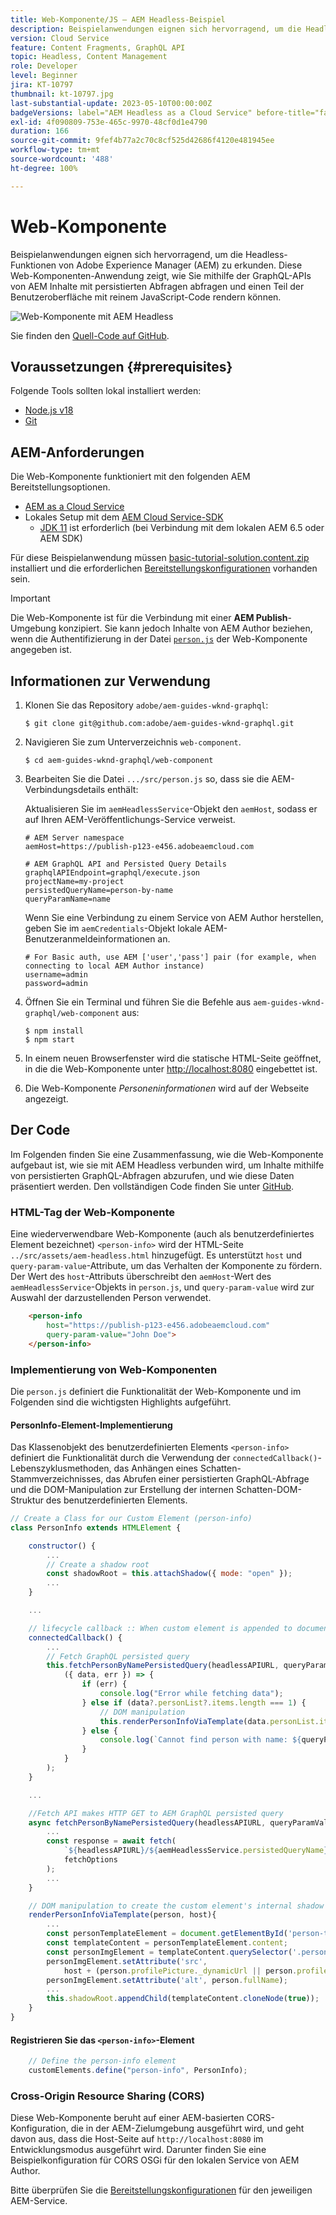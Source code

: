 ```yaml
---
title: Web-Komponente/JS – AEM Headless-Beispiel
description: Beispielanwendungen eignen sich hervorragend, um die Headless-Funktionen von Adobe Experience Manager (AEM) zu erkunden. Diese Web-Komponente/JS-Anwendung zeigt, wie Sie Inhalte mithilfe der GraphQL-APIs von AEM über persistierte Abfragen abfragen können.
version: Cloud Service
feature: Content Fragments, GraphQL API
topic: Headless, Content Management
role: Developer
level: Beginner
jira: KT-10797
thumbnail: kt-10797.jpg
last-substantial-update: 2023-05-10T00:00:00Z
badgeVersions: label="AEM Headless as a Cloud Service" before-title="false"
exl-id: 4f090809-753e-465c-9970-48cf0d1e4790
duration: 166
source-git-commit: 9fef4b77a2c70c8cf525d42686f4120e481945ee
workflow-type: tm+mt
source-wordcount: '488'
ht-degree: 100%

---
```


# Web-Komponente

Beispielanwendungen eignen sich hervorragend, um die Headless-Funktionen von Adobe Experience Manager (AEM) zu erkunden. Diese Web-Komponenten-Anwendung zeigt, wie Sie mithilfe der GraphQL-APIs von AEM Inhalte mit persistierten Abfragen abfragen und einen Teil der Benutzeroberfläche mit reinem JavaScript-Code rendern können.

![Web-Komponente mit AEM Headless](./assets/web-component/web-component.png)

Sie finden den [Quell-Code auf GitHub](https://github.com/adobe/aem-guides-wknd-graphql/tree/main/web-component).

## Voraussetzungen {#prerequisites}

Folgende Tools sollten lokal installiert werden:

+ [Node.js v18](https://nodejs.org/de/)
+ [Git](https://git-scm.com/)

## AEM-Anforderungen

Die Web-Komponente funktioniert mit den folgenden AEM Bereitstellungsoptionen.

+ [AEM as a Cloud Service](https://experienceleague.adobe.com/docs/experience-manager-cloud-service/content/implementing/deploying/overview.html?lang=de)
+ Lokales Setup mit dem [AEM Cloud Service-SDK](https://experienceleague.adobe.com/docs/experience-manager-learn/cloud-service/local-development-environment-set-up/overview.html?lang=de)
   + [JDK 11](https://experience.adobe.com/#/downloads/content/software-distribution/en/general.html?1_group.propertyvalues.property=.%2Fjcr%3Acontent%2Fmetadata%2Fdc%3AsoftwareType&amp;1_group.propertyvalues.operation=equals&amp;1_group.propertyvalues.0_values=software-type%3Atooling&amp;fulltext=Oracle%7E+JDK%7E+11%7E&amp;orderby=%40jcr%3Acontent%2Fjcr%3AlastModified&amp;orderby.sort=desc&amp;layout=list&amp;p.offset=0&amp;p.limit=14) ist erforderlich (bei Verbindung mit dem lokalen AEM 6.5 oder AEM SDK)

Für diese Beispielanwendung müssen [basic-tutorial-solution.content.zip](../multi-step/assets/explore-graphql-api/basic-tutorial-solution.content.zip) installiert und die erforderlichen [Bereitstellungskonfigurationen](../deployment/web-component.md) vorhanden sein.


>[!IMPORTANT]
>
>Die Web-Komponente ist für die Verbindung mit einer __AEM Publish__-Umgebung konzipiert. Sie kann jedoch Inhalte von AEM Author beziehen, wenn die Authentifizierung in der Datei [`person.js`](https://github.com/adobe/aem-guides-wknd-graphql/blob/main/web-component/src/person.js#L11) der Web-Komponente angegeben ist.

## Informationen zur Verwendung

1. Klonen Sie das Repository `adobe/aem-guides-wknd-graphql`:

   ```shell
   $ git clone git@github.com:adobe/aem-guides-wknd-graphql.git
   ```

1. Navigieren Sie zum Unterverzeichnis `web-component`.

   ```shell
   $ cd aem-guides-wknd-graphql/web-component
   ```

1. Bearbeiten Sie die Datei `.../src/person.js` so, dass sie die AEM-Verbindungsdetails enthält:

   Aktualisieren Sie im `aemHeadlessService`-Objekt den `aemHost`, sodass er auf Ihren AEM-Veröffentlichungs-Service verweist.

   ```plain
   # AEM Server namespace
   aemHost=https://publish-p123-e456.adobeaemcloud.com
   
   # AEM GraphQL API and Persisted Query Details
   graphqlAPIEndpoint=graphql/execute.json
   projectName=my-project
   persistedQueryName=person-by-name
   queryParamName=name
   ```

   Wenn Sie eine Verbindung zu einem Service von AEM Author herstellen, geben Sie im `aemCredentials`-Objekt lokale AEM-Benutzeranmeldeinformationen an.

   ```plain
   # For Basic auth, use AEM ['user','pass'] pair (for example, when connecting to local AEM Author instance)
   username=admin
   password=admin
   ```

1. Öffnen Sie ein Terminal und führen Sie die Befehle aus `aem-guides-wknd-graphql/web-component` aus:

   ```shell
   $ npm install
   $ npm start
   ```

1. In einem neuen Browserfenster wird die statische HTML-Seite geöffnet, in die die Web-Komponente unter [http://localhost:8080](http://localhost:8080) eingebettet ist.
1. Die Web-Komponente _Personeninformationen_ wird auf der Webseite angezeigt.

## Der Code

Im Folgenden finden Sie eine Zusammenfassung, wie die Web-Komponente aufgebaut ist, wie sie mit AEM Headless verbunden wird, um Inhalte mithilfe von persistierten GraphQL-Abfragen abzurufen, und wie diese Daten präsentiert werden. Den vollständigen Code finden Sie unter [GitHub](https://github.com/adobe/aem-guides-wknd-graphql/tree/main/web-component).

### HTML-Tag der Web-Komponente

Eine wiederverwendbare Web-Komponente (auch als benutzerdefiniertes Element bezeichnet) `<person-info>` wird der HTML-Seite `../src/assets/aem-headless.html` hinzugefügt. Es unterstützt `host` und `query-param-value`-Attribute, um das Verhalten der Komponente zu fördern. Der Wert des `host`-Attributs überschreibt den `aemHost`-Wert des `aemHeadlessService`-Objekts in `person.js`, und `query-param-value` wird zur Auswahl der darzustellenden Person verwendet.

```html
    <person-info 
        host="https://publish-p123-e456.adobeaemcloud.com"
        query-param-value="John Doe">
    </person-info>
```

### Implementierung von Web-Komponenten

Die `person.js` definiert die Funktionalität der Web-Komponente und im Folgenden sind die wichtigsten Highlights aufgeführt.

#### PersonInfo-Element-Implementierung

Das Klassenobjekt des benutzerdefinierten Elements `<person-info>` definiert die Funktionalität durch die Verwendung der `connectedCallback()`-Lebenszyklusmethoden, das Anhängen eines Schatten-Stammverzeichnisses, das Abrufen einer persistierten GraphQL-Abfrage und die DOM-Manipulation zur Erstellung der internen Schatten-DOM-Struktur des benutzerdefinierten Elements.

```javascript
// Create a Class for our Custom Element (person-info)
class PersonInfo extends HTMLElement {

    constructor() {
        ...
        // Create a shadow root
        const shadowRoot = this.attachShadow({ mode: "open" });
        ...
    }

    ...

    // lifecycle callback :: When custom element is appended to document
    connectedCallback() {
        ...
        // Fetch GraphQL persisted query
        this.fetchPersonByNamePersistedQuery(headlessAPIURL, queryParamValue).then(
            ({ data, err }) => {
                if (err) {
                    console.log("Error while fetching data");
                } else if (data?.personList?.items.length === 1) {
                    // DOM manipulation
                    this.renderPersonInfoViaTemplate(data.personList.items[0], host);
                } else {
                    console.log(`Cannot find person with name: ${queryParamValue}`);
                }
            }
        );
    }

    ...

    //Fetch API makes HTTP GET to AEM GraphQL persisted query
    async fetchPersonByNamePersistedQuery(headlessAPIURL, queryParamValue) {
        ...
        const response = await fetch(
            `${headlessAPIURL}/${aemHeadlessService.persistedQueryName}${encodedParam}`,
            fetchOptions
        );
        ...
    }

    // DOM manipulation to create the custom element's internal shadow DOM structure
    renderPersonInfoViaTemplate(person, host){
        ...
        const personTemplateElement = document.getElementById('person-template');
        const templateContent = personTemplateElement.content;
        const personImgElement = templateContent.querySelector('.person_image');
        personImgElement.setAttribute('src',
            host + (person.profilePicture._dynamicUrl || person.profilePicture._path));
        personImgElement.setAttribute('alt', person.fullName);
        ...
        this.shadowRoot.appendChild(templateContent.cloneNode(true));
    }
}
```

#### Registrieren Sie das `<person-info>`-Element

```javascript
    // Define the person-info element
    customElements.define("person-info", PersonInfo);
```

### Cross-Origin Resource Sharing (CORS)

Diese Web-Komponente beruht auf einer AEM-basierten CORS-Konfiguration, die in der AEM-Zielumgebung ausgeführt wird, und geht davon aus, dass die Host-Seite auf `http://localhost:8080` im Entwicklungsmodus ausgeführt wird. Darunter finden Sie eine Beispielkonfiguration für CORS OSGi für den lokalen Service von AEM Author.

Bitte überprüfen Sie die [Bereitstellungskonfigurationen](../deployment/web-component.md) für den jeweiligen AEM-Service.
